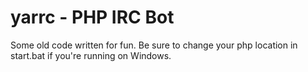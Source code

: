 yarrc - PHP IRC Bot
===================
Some old code written for fun.
Be sure to change your php location in start.bat if you're running on Windows.
